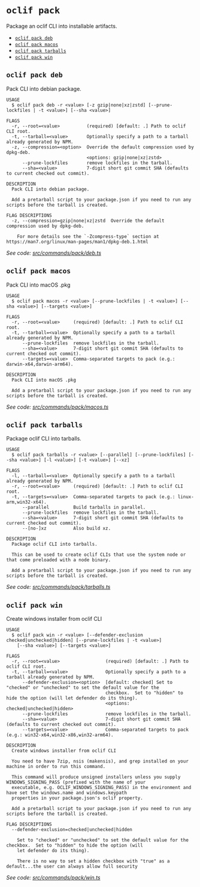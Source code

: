 # `oclif pack`

Package an oclif CLI into installable artifacts.

- [`oclif pack deb`](#oclif-pack-deb)
- [`oclif pack macos`](#oclif-pack-macos)
- [`oclif pack tarballs`](#oclif-pack-tarballs)
- [`oclif pack win`](#oclif-pack-win)

## `oclif pack deb`

Pack CLI into debian package.

```
USAGE
  $ oclif pack deb -r <value> [-z gzip|none|xz|zstd] [--prune-lockfiles | -t <value>] [--sha <value>]

FLAGS
  -r, --root=<value>          (required) [default: .] Path to oclif CLI root.
  -t, --tarball=<value>       Optionally specify a path to a tarball already generated by NPM.
  -z, --compression=<option>  Override the default compression used by dpkg-deb.
                              <options: gzip|none|xz|zstd>
      --prune-lockfiles       remove lockfiles in the tarball.
      --sha=<value>           7-digit short git commit SHA (defaults to current checked out commit).

DESCRIPTION
  Pack CLI into debian package.

  Add a pretarball script to your package.json if you need to run any scripts before the tarball is created.

FLAG DESCRIPTIONS
  -z, --compression=gzip|none|xz|zstd  Override the default compression used by dpkg-deb.

    For more details see the `-Zcompress-type` section at https://man7.org/linux/man-pages/man1/dpkg-deb.1.html
```

_See code: [src/commands/pack/deb.ts](https://github.com/oclif/oclif/blob/4.22.25/src/commands/pack/deb.ts)_

## `oclif pack macos`

Pack CLI into macOS .pkg

```
USAGE
  $ oclif pack macos -r <value> [--prune-lockfiles | -t <value>] [--sha <value>] [--targets <value>]

FLAGS
  -r, --root=<value>     (required) [default: .] Path to oclif CLI root.
  -t, --tarball=<value>  Optionally specify a path to a tarball already generated by NPM.
      --prune-lockfiles  remove lockfiles in the tarball.
      --sha=<value>      7-digit short git commit SHA (defaults to current checked out commit).
      --targets=<value>  Comma-separated targets to pack (e.g.: darwin-x64,darwin-arm64).

DESCRIPTION
  Pack CLI into macOS .pkg

  Add a pretarball script to your package.json if you need to run any scripts before the tarball is created.
```

_See code: [src/commands/pack/macos.ts](https://github.com/oclif/oclif/blob/4.22.25/src/commands/pack/macos.ts)_

## `oclif pack tarballs`

Package oclif CLI into tarballs.

```
USAGE
  $ oclif pack tarballs -r <value> [--parallel] [--prune-lockfiles] [--sha <value>] [-l <value>] [-t <value>] [--xz]

FLAGS
  -l, --tarball=<value>  Optionally specify a path to a tarball already generated by NPM.
  -r, --root=<value>     (required) [default: .] Path to oclif CLI root.
  -t, --targets=<value>  Comma-separated targets to pack (e.g.: linux-arm,win32-x64).
      --parallel         Build tarballs in parallel.
      --prune-lockfiles  remove lockfiles in the tarball.
      --sha=<value>      7-digit short git commit SHA (defaults to current checked out commit).
      --[no-]xz          Also build xz.

DESCRIPTION
  Package oclif CLI into tarballs.

  This can be used to create oclif CLIs that use the system node or that come preloaded with a node binary.

  Add a pretarball script to your package.json if you need to run any scripts before the tarball is created.
```

_See code: [src/commands/pack/tarballs.ts](https://github.com/oclif/oclif/blob/4.22.25/src/commands/pack/tarballs.ts)_

## `oclif pack win`

Create windows installer from oclif CLI

```
USAGE
  $ oclif pack win -r <value> [--defender-exclusion checked|unchecked|hidden] [--prune-lockfiles | -t <value>]
    [--sha <value>] [--targets <value>]

FLAGS
  -r, --root=<value>                 (required) [default: .] Path to oclif CLI root.
  -t, --tarball=<value>              Optionally specify a path to a tarball already generated by NPM.
      --defender-exclusion=<option>  [default: checked] Set to "checked" or "unchecked" to set the default value for the
                                     checkbox.  Set to "hidden" to hide the option (will let defender do its thing).
                                     <options: checked|unchecked|hidden>
      --prune-lockfiles              remove lockfiles in the tarball.
      --sha=<value>                  7-digit short git commit SHA (defaults to current checked out commit).
      --targets=<value>              Comma-separated targets to pack (e.g.: win32-x64,win32-x86,win32-arm64).

DESCRIPTION
  Create windows installer from oclif CLI

  You need to have 7zip, nsis (makensis), and grep installed on your machine in order to run this command.

  This command will produce unsigned installers unless you supply WINDOWS_SIGNING_PASS (prefixed with the name of your
  executable, e.g. OCLIF_WINDOWS_SIGNING_PASS) in the environment and have set the windows.name and windows.keypath
  properties in your package.json's oclif property.

  Add a pretarball script to your package.json if you need to run any scripts before the tarball is created.

FLAG DESCRIPTIONS
  --defender-exclusion=checked|unchecked|hidden

    Set to "checked" or "unchecked" to set the default value for the checkbox.  Set to "hidden" to hide the option (will
    let defender do its thing).

    There is no way to set a hidden checkbox with "true" as a default...the user can always allow full security
```

_See code: [src/commands/pack/win.ts](https://github.com/oclif/oclif/blob/4.22.25/src/commands/pack/win.ts)_
